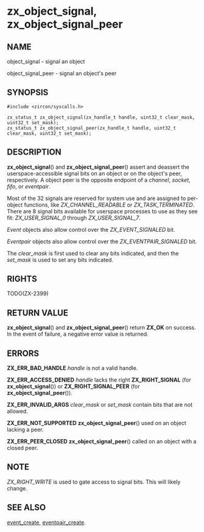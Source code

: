 # zx_object_signal, zx_object_signal_peer

## NAME

object_signal - signal an object

object_signal_peer - signal an object's peer

## SYNOPSIS

```
#include <zircon/syscalls.h>

zx_status_t zx_object_signal(zx_handle_t handle, uint32_t clear_mask, uint32_t set_mask);
zx_status_t zx_object_signal_peer(zx_handle_t handle, uint32_t clear_mask, uint32_t set_mask);

```

## DESCRIPTION

**zx_object_signal**() and **zx_object_signal_peer**() assert and deassert the
userspace-accessible signal bits on an object or on the object's peer,
respectively. A object peer is the opposite endpoint of a *channel*, *socket*,
*fifo*, or *eventpair*.

Most of the 32 signals are reserved for system use and are assigned to
per-object functions, like *ZX_CHANNEL_READABLE* or *ZX_TASK_TERMINATED*. There
are 8 signal bits available for userspace processes to use as they see fit:
*ZX_USER_SIGNAL_0* through *ZX_USER_SIGNAL_7*.

*Event* objects also allow control over the *ZX_EVENT_SIGNALED* bit.

*Eventpair* objects also allow control over the *ZX_EVENTPAIR_SIGNALED* bit.

The *clear_mask* is first used to clear any bits indicated, and then the
*set_mask* is used to set any bits indicated.

## RIGHTS

TODO(ZX-2399)

## RETURN VALUE

**zx_object_signal**() and **zx_object_signal_peer**() return **ZX_OK** on success.
In the event of failure, a negative error value is returned.

## ERRORS

**ZX_ERR_BAD_HANDLE**  *handle* is not a valid handle.

**ZX_ERR_ACCESS_DENIED**  *handle* lacks the right **ZX_RIGHT_SIGNAL** (for **zx_object_signal**()) or
**ZX_RIGHT_SIGNAL_PEER** (for **zx_object_signal_peer**()).

**ZX_ERR_INVALID_ARGS**  *clear_mask* or *set_mask* contain bits that are not allowed.

**ZX_ERR_NOT_SUPPORTED**  **zx_object_signal_peer**() used on an object lacking a peer.

**ZX_ERR_PEER_CLOSED**  **zx_object_signal_peer**() called on an object with a closed peer.

## NOTE

*ZX_RIGHT_WRITE* is used to gate access to signal bits.  This will likely change.

## SEE ALSO

[event_create](event_create.md),
[eventpair_create](eventpair_create.md).
